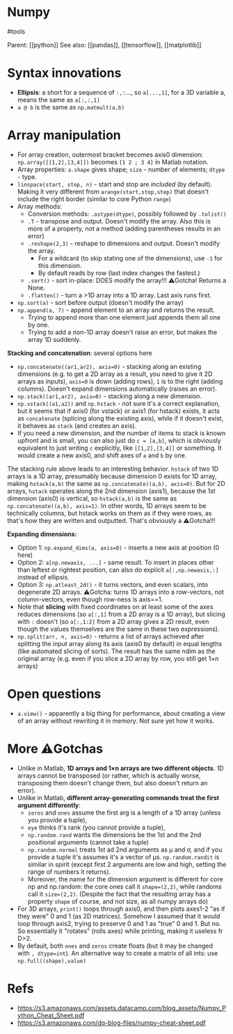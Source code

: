 # Numpy

#tools

Parent: [[python]]
See also: [[pandas]], [[tensorflow]], [[matplotlib]]

# Syntax innovations

* **Ellipsis**: a short for a sequence of `:,:`..., so `a[...,1]`, for a 3D variable a, means the same as `a[:,:,1]`
* `a @ b` is the same as `np.matmult(a,b)`

# Array manipulation

* For array creation, outermost bracket becomes axis0 dimension: `np.array([[1,2],[3,4]])` becomes `[1 2 ; 3 4]` in Matlab notation.
* Array properties: `a.shape` gives shape; `size` - number of elements; `dtype` - type.
* `linspace(start, stop, n)` - start and stop are _included_ (by default). Making it very different from `arange(start,stop,step)` that doesn't include the right border (similar to core Python `range`)
* Array  methods: 
    * Conversion methods: `.astype(dtype)`, possibly followed by `.tolist()`
    * `.T` - transpose and output. Doesn't modify the array. Also this is more of a property, not a method (adding parentheses results in an error)
    * `.reshape(2,3)` - reshape to dimensions and output. Doesn't modify the array.
        * For a wildcard (to skip stating one of the dimensions), use `-1` for this dimension.
        * By default reads by row (last index changes the fastest.)
    * `.sort()` - sort in-place: DOES modify the array!!! ⚠️Gotcha! Returns a None. 
    * `.flatten()` - turn a >1D array into a 1D array. Last axis runs first.
* `np.sort(a)` - sort before output (doesn't modify the array)
* `np.append(a, 7)` - append element to an array and returns the result.
    * Trying to append more than one element just appends them all one by one.
    * Trying to add a non-1D array doesn't raise an error, but makes the array 1D suddenly.

**Stacking and concatenation**: several options here
* `np.concatenate((ar1,ar2), axis=0)` - stacking along an existing dimensions (e.g. to get a 2D array as a result, you need to give it 2D arrays as inputs), `axis=0` is down (adding rows), `1` is to the right (adding columns). Doesn't expand dimensions automatically (raises an error).
* `np.stack((ar1,ar2), axis=0)` - stacking along a new dimension.
* `np.vstack((a1,a2))` and `np.hstack` - not sure it's a correct explanation, but it seems that if axis0 (for vstack) or axis1 (for hstack) exists, it acts as `concatenate` (splicing along the existing axis), while if it doesn't exist, it behaves as `stack` (and creates an axis).
* If you need a new dimension, and the number of items to stack is known upfront and is small, you can also just do `c = [a,b]`, which is obviously equivalent to just writing `c` explicitly, like `[[1,2],[3,4]]` or something. It would create a new axis0, and shift axes of `a` and `b` by one.

The stacking rule above leads to an interesting behavior. `hstack` of two 1D arrays is a 1D array, presumably because dimension 0 exists for 1D array, making `hstack(a,b)` the same as `np.concatenate((a,b), axis=0)`. But for 2D arrays, `hstack` operates along the 2nd dimension (axis1), because the 1st dimension (axis0) is vertical, so `hstack(a,b)` is the same as `np.concatenate((a,b), axis=1)`. In other words, 1D arrays seem to be technically columns, but hstack works on them as if they were rows, as that's how they are written and outputted. That's obviously a ⚠️Gotcha!!! 
    
**Expanding dimensions:**
* Option 1: `np.expand_dims(a, axis=0)` - inserts a new axis at position (0 here)
* Option 2: `a[np.newaxis, ...]` - same result. To insert in places other than leftest or rightest position, can also do explicit `a[:,np.newaxis,:]` instead of ellipsis.
* Option 3: `np.atleast_2d()` - it turns vectors, and even scalars, into degenerate 2D arrays. ⚠️Gotcha: turns 1D arrays into a row-vectors, not column-vectors, even though row-ness is axis==1.
* Note that **slicing** with fixed coordinates on at least some of the axes reduces dimensions (so `a[:,1]` from a 2D array is a 1D array), but slicing with `:` doesn't (so `a[:,1:2]` from a 2D array gives a 2D result, even though the values themselves are the same in these two expressions).
* `np.split(arr, n, axis=0)` - returns a list of arrays achieved after splitting the input array along its axis (axis0 by default) in equal lengths (like automated slicing of sorts). The result has the same ndim as the original array (e.g. even if you slice a 2D array by row, you still get 1×n arrays)

# Open questions

* `a.view()` - apparently a big thing for performance, about creating a view of an array without rewriting it in memory. Not sure yet how it works.

# More ⚠️Gotchas

* Unlike in Matlab, **1D arrays and 1×n arrays are two different objects**. 1D arrays cannot be transposed (or rather, which is actually worse, transposing them doesn't change them, but also doesn't return an error).
* Unlike in Matlab, **different array-generating commands treat the first argument differently**:
    * `zeros` and `ones` assume the first arg is a length of a 1D array (unless you provide a tuple),
    * `eye` thinks it's rank (you cannot provide a tuple),
    * `np.random.rand` wants the dimensions be the 1st and the 2nd positional arguments (cannot take a tuple)
    * `np.random.normal` treats 1st ad 2nd arguments as μ and σ, and if you provide a tuple it's assumes it's a vector of μs. `np.random.randit` is similar in spirit (except first 2 arguments are low and high, setting the range of numbers it returns).
    * Moreover, the name for the dimension argument is different for core np and np.random: the core ones call it `shape=(2,2)`, while randoms call it `size=(2,2)`. (Despite the fact that the resulting array has a property `shape` of course, and not size, as all numpy arrays do)
* For 3D arrays, `print()` loops through axis0, and then plots axes1-2 "as if they were" 0 and 1 (as 2D matrices). Somehow I assumed that it would loop through axis2, trying to preserve 0 and 1 as "true" 0 and 1. But no. So essentially it "rotates" (rolls axes) while printing, making it useless fr D>2.
* By default, both `ones` and `zeros` create floats (but it may be changed with `, dtype=int`). An alternative way to create a matrix of all ints: use `np.full((shape),value)`

# Refs

* https://s3.amazonaws.com/assets.datacamp.com/blog_assets/Numpy_Python_Cheat_Sheet.pdf
* https://s3.amazonaws.com/dq-blog-files/numpy-cheat-sheet.pdf